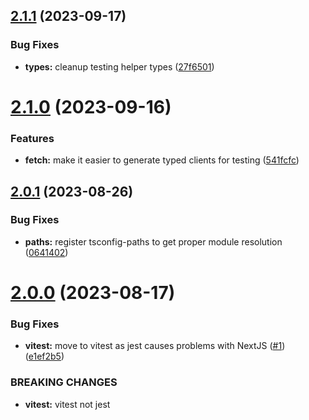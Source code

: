 ## [2.1.1](https://github.com/openapi-typescript-infra/service-tester/compare/v2.1.0...v2.1.1) (2023-09-17)


### Bug Fixes

* **types:** cleanup testing helper types ([27f6501](https://github.com/openapi-typescript-infra/service-tester/commit/27f6501b8d2e402937948f779cd876c93f4623d4))

# [2.1.0](https://github.com/openapi-typescript-infra/service-tester/compare/v2.0.1...v2.1.0) (2023-09-16)


### Features

* **fetch:** make it easier to generate typed clients for testing ([541fcfc](https://github.com/openapi-typescript-infra/service-tester/commit/541fcfc2391751fe7b9b86895b87005110f5250c))

## [2.0.1](https://github.com/openapi-typescript-infra/service-tester/compare/v2.0.0...v2.0.1) (2023-08-26)


### Bug Fixes

* **paths:** register tsconfig-paths to get proper module resolution ([0641402](https://github.com/openapi-typescript-infra/service-tester/commit/0641402754c3d7d7a754b74fb22001c4f30df48a))

# [2.0.0](https://github.com/openapi-typescript-infra/service-tester/compare/v1.0.6...v2.0.0) (2023-08-17)


### Bug Fixes

* **vitest:** move to vitest as jest causes problems with NextJS ([#1](https://github.com/openapi-typescript-infra/service-tester/issues/1)) ([e1ef2b5](https://github.com/openapi-typescript-infra/service-tester/commit/e1ef2b535ea3ef06db587a9b0d47fd7d48ceae34))


### BREAKING CHANGES

* **vitest:** vitest not jest
